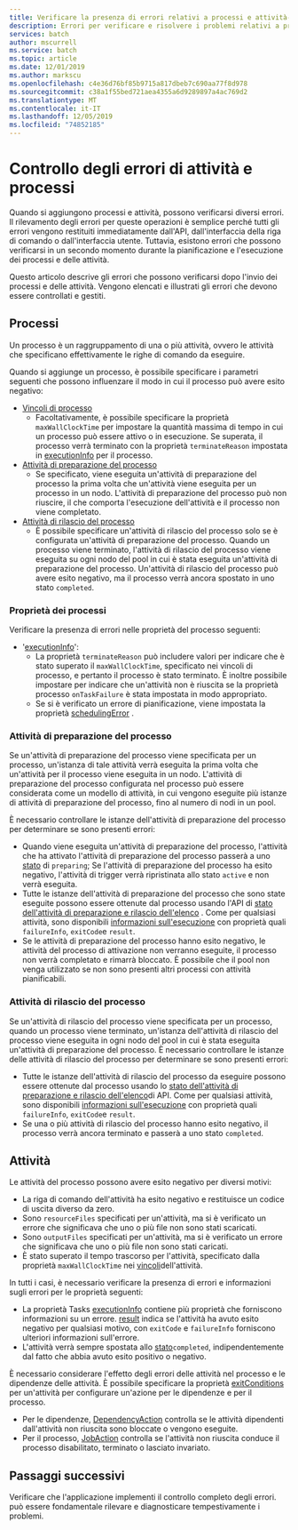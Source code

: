 ```yaml
---
title: Verificare la presenza di errori relativi a processi e attività-Azure Batch | Microsoft Docs
description: Errori per verificare e risolvere i problemi relativi a processi e attività
services: batch
author: mscurrell
ms.service: batch
ms.topic: article
ms.date: 12/01/2019
ms.author: markscu
ms.openlocfilehash: c4e36d76bf85b9715a817dbeb7c690aa77f8d978
ms.sourcegitcommit: c38a1f55bed721aea4355a6d9289897a4ac769d2
ms.translationtype: MT
ms.contentlocale: it-IT
ms.lasthandoff: 12/05/2019
ms.locfileid: "74852185"
---
```

# <a name="job-and-task-error-checking"></a>Controllo degli errori di attività e processi

Quando si aggiungono processi e attività, possono verificarsi diversi errori. Il rilevamento degli errori per queste operazioni è semplice perché tutti gli errori vengono restituiti immediatamente dall'API, dall'interfaccia della riga di comando o dall'interfaccia utente.  Tuttavia, esistono errori che possono verificarsi in un secondo momento durante la pianificazione e l'esecuzione dei processi e delle attività.

Questo articolo descrive gli errori che possono verificarsi dopo l'invio dei processi e delle attività. Vengono elencati e illustrati gli errori che devono essere controllati e gestiti.

## <a name="jobs"></a>Processi

Un processo è un raggruppamento di una o più attività, ovvero le attività che specificano effettivamente le righe di comando da eseguire.

Quando si aggiunge un processo, è possibile specificare i parametri seguenti che possono influenzare il modo in cui il processo può avere esito negativo:

- [Vincoli di processo](https://docs.microsoft.com/rest/api/batchservice/job/add#jobconstraints)
  - Facoltativamente, è possibile specificare la proprietà `maxWallClockTime` per impostare la quantità massima di tempo in cui un processo può essere attivo o in esecuzione. Se superata, il processo verrà terminato con la proprietà `terminateReason` impostata in [executionInfo](https://docs.microsoft.com/rest/api/batchservice/job/get#cloudjob) per il processo.
- [Attività di preparazione del processo](https://docs.microsoft.com/rest/api/batchservice/job/add#jobpreparationtask)
  - Se specificato, viene eseguita un'attività di preparazione del processo la prima volta che un'attività viene eseguita per un processo in un nodo. L'attività di preparazione del processo può non riuscire, il che comporta l'esecuzione dell'attività e il processo non viene completato.
- [Attività di rilascio del processo](https://docs.microsoft.com/rest/api/batchservice/job/add#jobreleasetask)
  - È possibile specificare un'attività di rilascio del processo solo se è configurata un'attività di preparazione del processo. Quando un processo viene terminato, l'attività di rilascio del processo viene eseguita su ogni nodo del pool in cui è stata eseguita un'attività di preparazione del processo. Un'attività di rilascio del processo può avere esito negativo, ma il processo verrà ancora spostato in uno stato `completed`.

### <a name="job-properties"></a>Proprietà dei processi

Verificare la presenza di errori nelle proprietà del processo seguenti:

- '[executionInfo](https://docs.microsoft.com/rest/api/batchservice/job/get#jobexecutioninformation)':
  - La proprietà `terminateReason` può includere valori per indicare che è stato superato il `maxWallClockTime`, specificato nei vincoli di processo, e pertanto il processo è stato terminato. È inoltre possibile impostare per indicare che un'attività non è riuscita se la proprietà processo `onTaskFailure` è stata impostata in modo appropriato.
  - Se si è verificato un errore di pianificazione, viene impostata la proprietà [schedulingError](https://docs.microsoft.com/rest/api/batchservice/job/get#jobschedulingerror) .
 
### <a name="job-preparation-tasks"></a>Attività di preparazione del processo

Se un'attività di preparazione del processo viene specificata per un processo, un'istanza di tale attività verrà eseguita la prima volta che un'attività per il processo viene eseguita in un nodo. L'attività di preparazione del processo configurata nel processo può essere considerata come un modello di attività, in cui vengono eseguite più istanze di attività di preparazione del processo, fino al numero di nodi in un pool.

È necessario controllare le istanze dell'attività di preparazione del processo per determinare se sono presenti errori:
- Quando viene eseguita un'attività di preparazione del processo, l'attività che ha attivato l'attività di preparazione del processo passerà a uno [stato](https://docs.microsoft.com/rest/api/batchservice/task/get#taskstate) di `preparing`; Se l'attività di preparazione del processo ha esito negativo, l'attività di trigger verrà ripristinata allo stato `active` e non verrà eseguita.  
- Tutte le istanze dell'attività di preparazione del processo che sono state eseguite possono essere ottenute dal processo usando l'API di [stato dell'attività di preparazione e rilascio dell'elenco](https://docs.microsoft.com/rest/api/batchservice/job/listpreparationandreleasetaskstatus) . Come per qualsiasi attività, sono disponibili [informazioni sull'esecuzione](https://docs.microsoft.com/rest/api/batchservice/job/listpreparationandreleasetaskstatus#jobpreparationandreleasetaskexecutioninformation) con proprietà quali `failureInfo`, `exitCode`e `result`.
- Se le attività di preparazione del processo hanno esito negativo, le attività del processo di attivazione non verranno eseguite, il processo non verrà completato e rimarrà bloccato. È possibile che il pool non venga utilizzato se non sono presenti altri processi con attività pianificabili.

### <a name="job-release-tasks"></a>Attività di rilascio del processo

Se un'attività di rilascio del processo viene specificata per un processo, quando un processo viene terminato, un'istanza dell'attività di rilascio del processo viene eseguita in ogni nodo del pool in cui è stata eseguita un'attività di preparazione del processo.  È necessario controllare le istanze delle attività di rilascio del processo per determinare se sono presenti errori:
- Tutte le istanze dell'attività di rilascio del processo da eseguire possono essere ottenute dal processo usando lo [stato dell'attività di preparazione e rilascio dell'elenco](https://docs.microsoft.com/rest/api/batchservice/job/listpreparationandreleasetaskstatus)di API. Come per qualsiasi attività, sono disponibili [informazioni sull'esecuzione](https://docs.microsoft.com/rest/api/batchservice/job/listpreparationandreleasetaskstatus#jobpreparationandreleasetaskexecutioninformation) con proprietà quali `failureInfo`, `exitCode`e `result`.
- Se una o più attività di rilascio del processo hanno esito negativo, il processo verrà ancora terminato e passerà a uno stato `completed`.

## <a name="tasks"></a>Attività

Le attività del processo possono avere esito negativo per diversi motivi:

- La riga di comando dell'attività ha esito negativo e restituisce un codice di uscita diverso da zero.
- Sono `resourceFiles` specificati per un'attività, ma si è verificato un errore che significava che uno o più file non sono stati scaricati.
- Sono `outputFiles` specificati per un'attività, ma si è verificato un errore che significava che uno o più file non sono stati caricati.
- È stato superato il tempo trascorso per l'attività, specificato dalla proprietà `maxWallClockTime` nei [vincoli](https://docs.microsoft.com/rest/api/batchservice/task/add#taskconstraints)dell'attività.

In tutti i casi, è necessario verificare la presenza di errori e informazioni sugli errori per le proprietà seguenti:
- La proprietà Tasks [executionInfo](https://docs.microsoft.com/rest/api/batchservice/task/get#taskexecutioninformation) contiene più proprietà che forniscono informazioni su un errore. [result](https://docs.microsoft.com/rest/api/batchservice/task/get#taskexecutionresult) indica se l'attività ha avuto esito negativo per qualsiasi motivo, con `exitCode` e `failureInfo` forniscono ulteriori informazioni sull'errore.
- L'attività verrà sempre spostata allo [stato](https://docs.microsoft.com/rest/api/batchservice/task/get#taskstate)`completed`, indipendentemente dal fatto che abbia avuto esito positivo o negativo.

È necessario considerare l'effetto degli errori delle attività nel processo e le dipendenze delle attività.  È possibile specificare la proprietà [exitConditions](https://docs.microsoft.com/rest/api/batchservice/task/add#exitconditions) per un'attività per configurare un'azione per le dipendenze e per il processo.
- Per le dipendenze, [DependencyAction](https://docs.microsoft.com/rest/api/batchservice/task/add#dependencyaction) controlla se le attività dipendenti dall'attività non riuscita sono bloccate o vengono eseguite.
- Per il processo, [JobAction](https://docs.microsoft.com/rest/api/batchservice/task/add#jobaction) controlla se l'attività non riuscita conduce il processo disabilitato, terminato o lasciato invariato.

## <a name="next-steps"></a>Passaggi successivi

Verificare che l'applicazione implementi il controllo completo degli errori. può essere fondamentale rilevare e diagnosticare tempestivamente i problemi.
